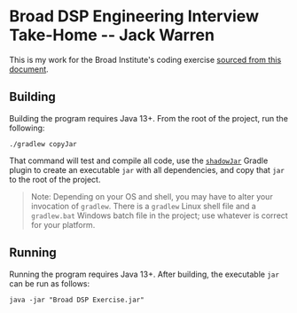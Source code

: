 # Broad DSP Engineering Interview Take-Home -- Jack Warren

This is my work for the Broad Institute's coding exercise [sourced from this document](https://drive.google.com/file/d/1mEc1jNHIbeUFhFDRqrJiBzX-9T9jpau3/view).

## Building
Building the program requires Java 13+. From the root of the project, run the following:

```
./gradlew copyJar
```

That command will test and compile all code, use the [`shadowJar`](https://imperceptiblethoughts.com/shadow/) Gradle plugin to create an executable `jar` with all dependencies, and copy that `jar` to the root of the project.

> Note: Depending on your OS and shell, you may have to alter your invocation of `gradlew`. There is a `gradlew` Linux shell file and a `gradlew.bat` Windows batch file in the project; use whatever is correct for your platform. 

## Running
Running the program requires Java 13+. After building, the executable `jar` can be run as follows:

```
java -jar "Broad DSP Exercise.jar"
```